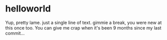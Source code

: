 # helloworld
Yup, pretty lame. just a single line of text. gimmie a break, you were new at this once too. You can give me crap when it's been 9 months since my last commit...
